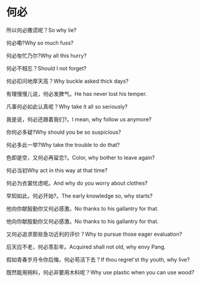 # 何必

<p><span class="chinese">所以何必撒谎呢？</span><span class="english">So why lie?</span></p>

<p><span class="chinese">何必嘞?</span><span class="english">Why so much fuss?</span></p>

<p><span class="chinese">何必匆忙乃尔?</span><span class="english">Why all this hurry?</span></p>

<p><span class="chinese">何必不相忘？</span><span class="english">Should I not forget?</span></p>

<p><span class="chinese">何必扣问地厚天高？</span><span class="english">Why buckle asked thick days?</span></p>

<p><span class="chinese">有理慢慢儿说，何必发脾气。</span><span class="english">He has never lost his temper.</span></p>

<p><span class="chinese">凡事何必如此认真呢？</span><span class="english">Why take it all so seriously?</span></p>

<p><span class="chinese">我是说，何必还跟着我们?。</span><span class="english">I mean, why follow us anymore?</span></p>

<p><span class="chinese">你何必多疑?</span><span class="english">Why should you be so suspicious?</span></p>

<p><span class="chinese">何必多此一举?</span><span class="english">Why take the trouble to do that?</span></p>

<p><span class="chinese">色即是空，又何必再留恋?。</span><span class="english">Color, why bother to leave again?</span></p>

<p><span class="chinese">何必当初</span><span class="english">Why act in this way at that time?</span></p>

<p><span class="chinese">何必为衣裳忧虑呢。</span><span class="english">And why do you worry about clothes?</span></p>

<p><span class="chinese">早知如此，何必开始?。</span><span class="english">The early knowledge so, why starts?</span></p>

<p><span class="chinese">他向你献殷勤你又何必感激。</span><span class="english">No thanks to his gallantry for that.</span></p>

<p><span class="chinese">他向你献殷勤你又何必感激。</span><span class="english">No thanks to his  gallantry for that.</span></p>

<p><span class="chinese">又何必追求那些急功近利的评价？</span><span class="english">Why to pursue those eager evaluation?</span></p>

<p><span class="chinese">后天应不老，何必羡彭年。</span><span class="english">Acquired shall not old, why envy Pang.</span></p>

<p><span class="chinese">假如青春岁月令你后悔，何必苟活下去？</span><span class="english">If thou regret'st thy youth, why live?</span></p>

<p><span class="chinese">既然能用朔料，何必非要用木料呢？</span><span class="english">Why use plastic when you can use wood?</span></p>

